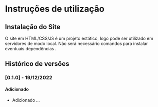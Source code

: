 # Instruções de utilização

## Instalação do Site

O site em HTML/CSS/JS é um projeto estático, logo pode ser utilizado em servidores de modo local. Não será necessário comandos para  instalar eventuais dependências .

## Histórico de versões

### [0.1.0] - 19/12/2022
#### Adicionado
- Adicionado ...
